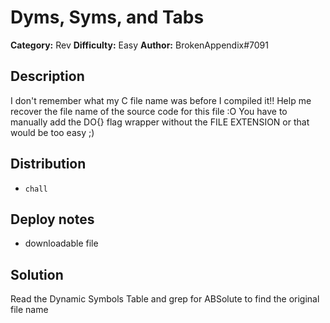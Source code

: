 # Dyms, Syms, and Tabs
**Category:** Rev
**Difficulty:** Easy
**Author:** BrokenAppendix#7091

## Description

I don't remember what my C file name was before I compiled it!! Help me recover the file name of the source code for this file :O
You have to manually add the DO{} flag wrapper without the FILE EXTENSION or that would be too easy ;) 

## Distribution

- `chall`

## Deploy notes

- downloadable file

## Solution

Read the Dynamic Symbols Table and grep for ABSolute to find the original file name